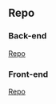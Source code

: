 ## Repo
### Back-end
[Repo](https://github.com/Guybrush3791/bool-97-laravel-api-be-1)

### Front-end
[Repo](https://github.com/Guybrush3791/bool-97-vue-route-1)